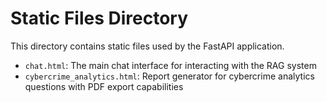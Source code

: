 # Static Files Directory

This directory contains static files used by the FastAPI application.

- `chat.html`: The main chat interface for interacting with the RAG system
- `cybercrime_analytics.html`: Report generator for cybercrime analytics questions with PDF export capabilities
